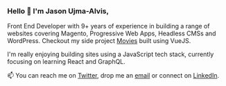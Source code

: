 ### Hello 👋 I'm Jason Ujma-Alvis,

Front End Developer with 9+ years of experience in building a range of websites covering Magento, Progressive Web Apps, Headless CMSs and WordPress. Checkout my side project [Movies](https://movies.jason.codes/) built using VueJS.

I'm really enjoying building sites using a JavaScript tech stack, currently focusing on learning React and GraphQL.

📫 You can reach me on [Twitter](https://movies.jason.codes/), drop me an [email](mailto:hello@jason.codes) or connect on [LinkedIn](https://www.linkedin.com/in/jason-ujma-alvis).



<!--
**jasonujmaalvis/jasonujmaalvis** is a ✨ _special_ ✨ repository because its `README.md` (this file) appears on your GitHub profile.

Here are some ideas to get you started:

- 🔭 I’m currently working on ...
- 🌱 I’m currently learning ...
- 👯 I’m looking to collaborate on ...
- 🤔 I’m looking for help with ...
- 💬 Ask me about ...
- 📫 How to reach me: ...
- 😄 Pronouns: ...
- ⚡ Fun fact: ...
-->
